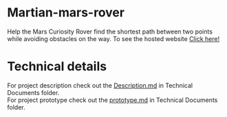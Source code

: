 # Martian-mars-rover
Help the Mars Curiosity Rover find the shortest path between two points while avoiding obstacles on the way.
To see the hosted website [Click here!](https://tarunasaireddy.github.io/Martian-mars-rover/martian.html)

# Technical details
For project description check out the [Description.md](https://github.com/Tarunasaireddy/Martian-mars-rover/tree/master/Technical%20Documents/Description.md) in Technical Documents folder.
</br>
For project prototype check out the [prototype.md](https://github.com/Tarunasaireddy/Martian-mars-rover/blob/master/Technical%20Documents/prototype.md) in Technical Documents folder.
